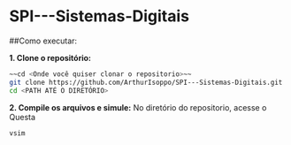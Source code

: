 # SPI---Sistemas-Digitais

##Como executar:

**1. Clone o repositório:**
```bash
~~cd <Onde você quiser clonar o repositorio>~~
git clone https://github.com/ArthurIsoppo/SPI---Sistemas-Digitais.git
cd <PATH ATÉ O DIRETÓRIO>
```

**2. Compile os arquivos e simule:**
No diretório do repositorio, acesse o Questa
```bash
vsim
```